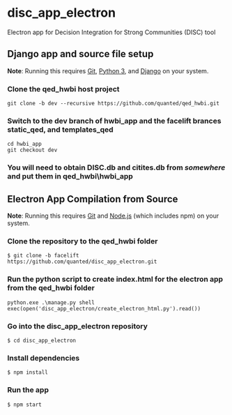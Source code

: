 # disc_app_electron
Electron app for Decision Integration for Strong Communities (DISC) tool
## Django app and source file setup
**Note**: Running this requires [Git](https://git-scm.com/), [Python 3](https://www.python.org/downloads/), and [Django](https://www.djangoproject.com/download/) on your system.
### Clone the qed_hwbi host project
`git clone -b dev --recursive https://github.com/quanted/qed_hwbi.git`
### Switch to the dev branch of hwbi_app and the facelift brances static_qed, and templates_qed
`cd hwbi_app`  
`git checkout dev`
### You will need to obtain DISC.db and citites.db from *somewhere* and put them in qed_hwbi\hwbi_app
## Electron App Compilation from Source
**Note**: Running this requires [Git](https://git-scm.com/) and [Node.js](https://nodejs.org/en/) (which includes npm) on your system.
### Clone the repository to the qed_hwbi folder
`$ git clone -b facelift https://github.com/quanted/disc_app_electron.git`
### Run the python script to create index.html for the electron app from the qed_hwbi folder
`python.exe .\manage.py shell`  
`exec(open('disc_app_electron/create_electron_html.py').read())`
### Go into the disc_app_electron repository
`$ cd disc_app_electron`
### Install dependencies
`$ npm install`
### Run the app
`$ npm start`
